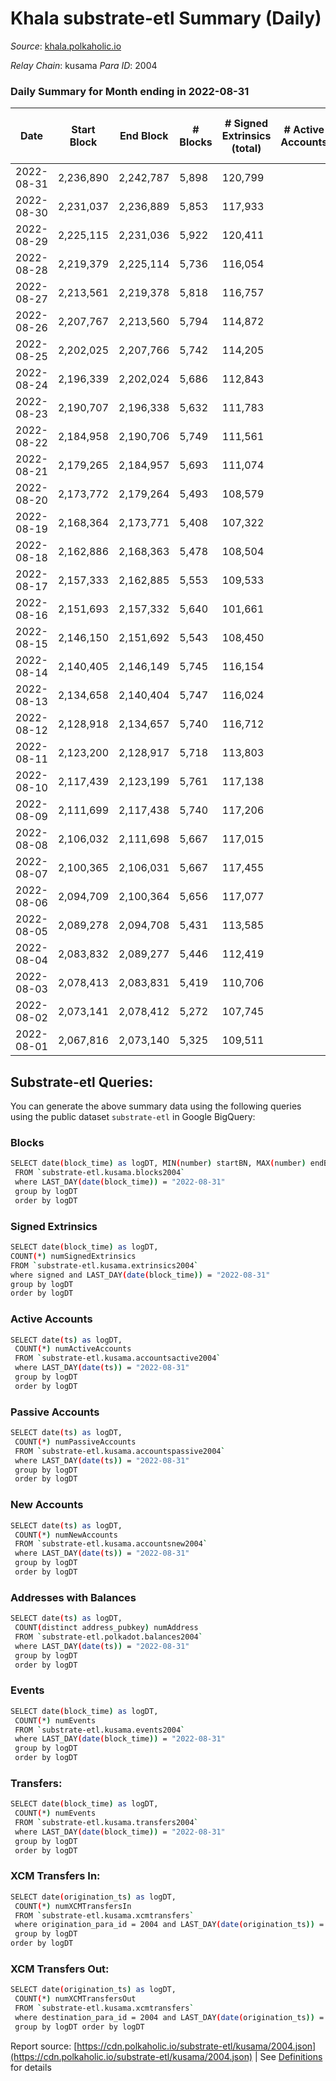 # Khala substrate-etl Summary (Daily)

_Source_: [khala.polkaholic.io](https://khala.polkaholic.io)

*Relay Chain*: kusama
*Para ID*: 2004



### Daily Summary for Month ending in 2022-08-31


| Date | Start Block | End Block | # Blocks | # Signed Extrinsics (total) | # Active Accounts | # Passive | # New | # Addresses with Balances | # Events | # Transfers | # XCM Transfers In | # XCM Transfers Out | Issues | 
| ---- | ----------- | --------- | -------- | --------------------------- | ----------------- | --------- | ----- | ------------------------- | -------- | ----------- | ------------------ | ------------------- | ------ |
| 2022-08-31 | 2,236,890 | 2,242,787 | 5,898 | 120,799 |  |  |  | 17,257 | 1,605,478 | 2,416 ($367,449.57) | 3 ($488.64) | 6 ($667.52) |  |
| 2022-08-30 | 2,231,037 | 2,236,889 | 5,853 | 117,933 |  |  |  | 17,245 | 1,567,616 | 2,611 ($216,891.58) | 6 ($408.07) | 6 ($323.58) |  |
| 2022-08-29 | 2,225,115 | 2,231,036 | 5,922 | 120,411 |  |  |  | 17,230 | 1,601,877 | 2,612 ($111,603.45) | 3 ($631.81) | 5 ($231.02) |  |
| 2022-08-28 | 2,219,379 | 2,225,114 | 5,736 | 116,054 |  |  |  | 17,206 | 1,544,831 | 2,073 ($77,968.69) | 2 ($210.81) | 5 ($485.86) |  |
| 2022-08-27 | 2,213,561 | 2,219,378 | 5,818 | 116,757 |  |  |  | 17,199 | 1,545,012 | 1,907 ($55,314.10) | 7 ($1,794.30) | 8 ($1,035.13) |  |
| 2022-08-26 | 2,207,767 | 2,213,560 | 5,794 | 114,872 |  |  |  | 17,190 | 1,522,917 | 2,206 ($154,422.25) | 2 ($136.67) | 5 ($2,550.54) |  |
| 2022-08-25 | 2,202,025 | 2,207,766 | 5,742 | 114,205 |  |  |  | 17,182 | 1,520,507 | 2,376 ($283,061.50) | 3 ($587.09) | 2 ($26.42) |  |
| 2022-08-24 | 2,196,339 | 2,202,024 | 5,686 | 112,843 |  |  |  | 17,176 | 1,498,026 | 2,185 ($175,004.56) | 1 ($0.42) | 3 ($31.66) |  |
| 2022-08-23 | 2,190,707 | 2,196,338 | 5,632 | 111,783 |  |  |  | 17,170 | 1,479,635 | 2,305 ($129,956.92) | 9 ($661.70) | 8 ($201.68) |  |
| 2022-08-22 | 2,184,958 | 2,190,706 | 5,749 | 111,561 |  |  |  | 17,161 | 1,481,608 | 2,316 ($81,084.63) | 5 ($794.33) | 11 ($288.74) |  |
| 2022-08-21 | 2,179,265 | 2,184,957 | 5,693 | 111,074 |  |  |  | 17,148 | 1,471,252 | 1,872 ($106,629.28) | 3 ($53.87) | 1 ($27.82) |  |
| 2022-08-20 | 2,173,772 | 2,179,264 | 5,493 | 108,579 |  |  |  | 17,137 | 1,437,710 | 1,972 ($317,087.64) | 4 ($1.13) | 6 ($223.34) |  |
| 2022-08-19 | 2,168,364 | 2,173,771 | 5,408 | 107,322 |  |  |  | 17,131 | 1,417,158 | 2,051 ($188,543.10) | 7 ($374.91) | 6 ($468.77) |  |
| 2022-08-18 | 2,162,886 | 2,168,363 | 5,478 | 108,504 |  |  |  | 17,111 | 1,432,011 | 2,057 ($143,981.04) | 7 ($1,008.41) | 13 ($1,352.12) |  |
| 2022-08-17 | 2,157,333 | 2,162,885 | 5,553 | 109,533 |  |  |  | 17,102 | 1,448,923 | 2,037 ($100,766.43) | 7 ($163.84) | 5 ($210.47) |  |
| 2022-08-16 | 2,151,693 | 2,157,332 | 5,640 | 101,661 |  |  |  | 17,090 | 1,338,439 | 2,219 ($125,616.91) | 7 ($1,648.68) | 12 ($1,650.28) |  |
| 2022-08-15 | 2,146,150 | 2,151,692 | 5,543 | 108,450 |  |  |  | 17,078 | 1,345,585 | 2,678 ($788,469.18) | 2 ($2.82) | 3 ($31.66) |  |
| 2022-08-14 | 2,140,405 | 2,146,149 | 5,745 | 116,154 |  |  |  | 17,065 | 1,315,410 | 2,319 ($156,047.46) | 3 ($334.63) | 5 ($933.15) |  |
| 2022-08-13 | 2,134,658 | 2,140,404 | 5,747 | 116,024 |  |  |  | 17,052 | 1,314,167 | 2,010 ($177,069.59) | 3 ($1,474.73) | 5 ($56.31) |  |
| 2022-08-12 | 2,128,918 | 2,134,657 | 5,740 | 116,712 |  |  |  | 17,045 | 1,312,885 | 2,355 ($324,223.94) | 4 ($1,008.63) | 6 ($314.20) |  |
| 2022-08-11 | 2,123,200 | 2,128,917 | 5,718 | 113,803 |  |  |  | 17,029 | 1,279,772 | 2,199 ($6,133,455.39) | 13 ($253.48) | 4 ($80.94) |  |
| 2022-08-10 | 2,117,439 | 2,123,199 | 5,761 | 117,138 |  |  |  | 17,011 | 1,325,906 | 2,318 ($126,089.33) | 4 ($87.71) | 6 ($96.42) |  |
| 2022-08-09 | 2,111,699 | 2,117,438 | 5,740 | 117,206 |  |  |  | 16,999 | 1,320,896 | 2,373 ($124,526.88) | 8 ($381.52) | 7 ($322.22) |  |
| 2022-08-08 | 2,106,032 | 2,111,698 | 5,667 | 117,015 |  |  |  | 16,984 | 1,314,424 | 2,679 ($368,780.81) | 6 ($1,032.34) | 8 ($4,246.05) |  |
| 2022-08-07 | 2,100,365 | 2,106,031 | 5,667 | 117,455 |  |  |  | 16,961 | 1,319,919 | 2,342 ($129,429.76) | 6 ($328.94) | 6 ($91.66) |  |
| 2022-08-06 | 2,094,709 | 2,100,364 | 5,656 | 117,077 |  |  |  | 16,948 | 1,313,883 | 1,738 ($152,211.33) | 1 ($207.49) | 3 ($67.85) |  |
| 2022-08-05 | 2,089,278 | 2,094,708 | 5,431 | 113,585 |  |  |  | 16,942 | 1,273,603 | 2,261 ($424,523.29) | 3 ($13.14) | 7 ($398.72) |  |
| 2022-08-04 | 2,083,832 | 2,089,277 | 5,446 | 112,419 |  |  |  | 16,968 | 1,264,131 | 2,374 ($84,046.56) | 9 ($7,934.10) | 3 ($45.35) |  |
| 2022-08-03 | 2,078,413 | 2,083,831 | 5,419 | 110,706 |  |  |  | 16,952 | 1,227,427 | 2,388 ($286,054.38) | 1  | 8 ($85.35) |  |
| 2022-08-02 | 2,073,141 | 2,078,412 | 5,272 | 107,745 |  |  |  | 16,962 | 1,203,867 | 2,608 ($184,418.04) | 6 ($168.97) | 3 ($52.21) |  |
| 2022-08-01 | 2,067,816 | 2,073,140 | 5,325 | 109,511 |  |  |  | 17,180 | 1,231,300 | 2,498 ($207,817.88) | 7 ($516.60) | 6 ($134.35) |  |

## Substrate-etl Queries:
You can generate the above summary data using the following queries using the public dataset `substrate-etl` in Google BigQuery:

### Blocks
```bash
SELECT date(block_time) as logDT, MIN(number) startBN, MAX(number) endBN, COUNT(*) numBlocks 
 FROM `substrate-etl.kusama.blocks2004`  
 where LAST_DAY(date(block_time)) = "2022-08-31" 
 group by logDT 
 order by logDT
```

### Signed Extrinsics
```bash
SELECT date(block_time) as logDT, 
COUNT(*) numSignedExtrinsics 
FROM `substrate-etl.kusama.extrinsics2004`  
where signed and LAST_DAY(date(block_time)) = "2022-08-31" 
group by logDT 
order by logDT
```

### Active Accounts
```bash
SELECT date(ts) as logDT, 
 COUNT(*) numActiveAccounts 
 FROM `substrate-etl.kusama.accountsactive2004` 
 where LAST_DAY(date(ts)) = "2022-08-31" 
 group by logDT 
 order by logDT
```

### Passive Accounts
```bash
SELECT date(ts) as logDT, 
 COUNT(*) numPassiveAccounts 
 FROM `substrate-etl.kusama.accountspassive2004` 
 where LAST_DAY(date(ts)) = "2022-08-31" 
 group by logDT 
 order by logDT
```

### New Accounts
```bash
SELECT date(ts) as logDT, 
 COUNT(*) numNewAccounts 
 FROM `substrate-etl.kusama.accountsnew2004` 
 where LAST_DAY(date(ts)) = "2022-08-31" 
 group by logDT
 order by logDT
```

### Addresses with Balances
```bash
SELECT date(ts) as logDT,
 COUNT(distinct address_pubkey) numAddress 
 FROM `substrate-etl.polkadot.balances2004` 
 where LAST_DAY(date(ts)) = "2022-08-31" 
 group by logDT 
 order by logDT
```

### Events
```bash
SELECT date(block_time) as logDT, 
 COUNT(*) numEvents 
 FROM `substrate-etl.kusama.events2004` 
 where LAST_DAY(date(block_time)) = "2022-08-31" 
 group by logDT 
 order by logDT
```

### Transfers:
```bash
SELECT date(block_time) as logDT, 
 COUNT(*) numEvents 
 FROM `substrate-etl.kusama.transfers2004` 
 where LAST_DAY(date(block_time)) = "2022-08-31" 
 group by logDT 
 order by logDT
```

### XCM Transfers In:
```bash
SELECT date(origination_ts) as logDT, 
 COUNT(*) numXCMTransfersIn 
 FROM `substrate-etl.kusama.xcmtransfers` 
 where origination_para_id = 2004 and LAST_DAY(date(origination_ts)) = "2022-08-31" 
 group by logDT 
order by logDT
```

### XCM Transfers Out:
```bash
SELECT date(origination_ts) as logDT, 
 COUNT(*) numXCMTransfersOut 
 FROM `substrate-etl.kusama.xcmtransfers` 
 where destination_para_id = 2004 and LAST_DAY(date(origination_ts)) = "2022-08-31" 
 group by logDT order by logDT
```


Report source: [https://cdn.polkaholic.io/substrate-etl/kusama/2004.json](https://cdn.polkaholic.io/substrate-etl/kusama/2004.json) | See [Definitions](/DEFINITIONS.md) for details
